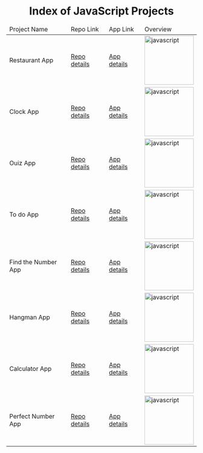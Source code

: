 <p align="center"> 
  
<h1 align="center">Index of JavaScript Projects</h1>
</p>

<table>
    <thead>
        <tr>
            <td>Project Name</td>
            <td>Repo Link</td>
            <td>App Link</td>
            <td>Overview</td>
        </tr>
    </thead>
    <tbody> <tr>
            <td>Restaurant App</td>
            <td><a href="https://github.com/Meltem-Karaagac/JS_RestaurantMenu" target="_blank">Repo details</a></td>
            <td><a href="https://meltem-karaagac.github.io/JS_RestaurantMenu/" target="_blank">App details</a></td>
            <td><img src="./IMG.png" alt="javascript" height=130></td> 
        </tr>
        <tr>
            <td>Clock App</td>
            <td><a href="https://github.com/Meltem-Karaagac/Clock_project" target="_blank">Repo details</a></td>
            <td><a href="https://meltem-karaagac.github.io/Clock_project/" target="_blank">App details</a></td>
            <td><img src="./IMG.png" alt="javascript" height=130 ></td> 
        </tr>
        <tr> 
            <td>Ouiz App</td>
            <td><a href="https://github.com/Meltem-Karaagac/Ouiz_app_javascript" target="_blank">Repo details</a></td>
            <td><a href="https://meltem-karaagac.github.io/Ouiz_app_javascript/" target="_blank">App details</a></td>
            <td><img src="./IMG.png" alt="javascript" height=130></td> 
        </tr>
        <tr>
            <td>To do App</td>
            <td><a href=https://github.com/Meltem-Karaagac/JS_Todo_list>Repo details</a></td>
            <td><a href="https://meltem-karaagac.github.io/JS_Todo_list/" target="_blank">App details</a></td>
             <td><img src="./IMG.png" alt="javascript" height=130></td> 
        </tr>
        <tr>
            <td>Find the Number App</td>
            <td><a href="https://github.com/Meltem-Karaagac/Find_the_number" target="_blank">Repo details</a></td>
            <td><a href="https://meltem-karaagac.github.io/Find_the_number/" target="_blank">App details</a></td>
             <td><img src="./IMG.png" alt="javascript" height=130></td> 
        </tr>
        <tr>
            <td>Hangman App</td>
            <td><a href="https://github.com/Meltem-Karaagac/Hangman_project" target="_blank">Repo details</a></td>
            <td><a href="https://meltem-karaagac.github.io/Hangman_project/" target="_blank">App details</a></td>
          <td><img src="./IMG.png" alt="javascript" height=130></td> 
        </tr>
       <tr> 
            <td>Calculator App</td>
            <td><a href="https://github.com/Meltem-Karaagac/Calculator_project" target="_blank">Repo details</a></td>
            <td><a href="https://meltem-karaagac.github.io/Calculator_project/" target="_blank">App details</a></td>
            <td><img src="./IMG.png" alt="javascript" height=130></td> 
        </tr>
        <tr>
            <td>Perfect Number App</td>
            <td><a href="https://github.com/Meltem-Karaagac/Perfect_number_web" target="_blank">Repo details</a></td>
            <td><a href="https://meltem-karaagac.github.io/Perfect_number_web/" target="_blank">App details</a></td>
             <td><img src="./IMG.png" alt="javascript" height=130></td> 
        </tr>
        </tbody>
</table>

